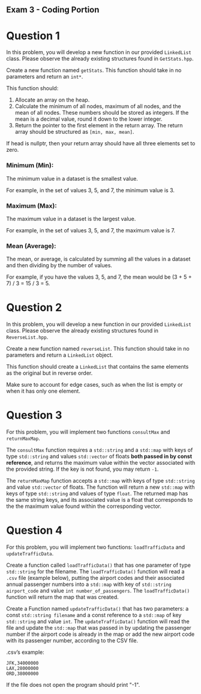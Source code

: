 Exam 3 - Coding Portion
---

# Question 1
In this problem, you will develop a new function in our provided `LinkedList` class. Please observe the already existing structures found in `GetStats.hpp`.

Create a new function named `getStats`. This function should take in no parameters and return an `int*`.

This function should:

1. Allocate an array on the heap.
2. Calculate the minimum of all nodes, maximum of all nodes, and the mean of all nodes. These numbers should be stored as integers. If the mean is a decimal value, round it down to the lower integer.
3. Return the pointer to the first element in the return array. The return array should be structured as `[min, max, mean]`.

If head is nullptr, then your return array should have all three elements set to zero.

### Minimum (Min):

The minimum value in a dataset is the smallest value.

For example, in the set of values 3, 5, and 7, the minimum value is 3.

### Maximum (Max):
The maximum value in a dataset is the largest value.

For example, in the set of values 3, 5, and 7, the maximum value is 7.

### Mean (Average):
The mean, or average, is calculated by summing all the values in a dataset and then dividing by the number of values.

For example, if you have the values 3, 5, and 7, the mean would be (3 + 5 + 7) / 3 = 15 / 3 = 5.

# Question 2
In this problem, you will develop a new function in our provided `LinkedList` class. Please observe the already existing structures found in `ReverseList.hpp`.

Create a new function named `reverseList`. This function should take in no parameters and return a `LinkedList` object.

This function should create a `LinkedList` that contains the same elements as the original but in reverse order.

Make sure to account for edge cases, such as when the list is empty or when it has only one element.

# Question 3
For this problem, you will implement two functions `consultMax` and `returnMaxMap`.

The `consultMax` function requires a `std::string` and a `std::map` with keys of type `std::string` and values `std::vector` of floats **both passed in by const reference**, and returns the maximum value within the vector associated with the provided string.  If the key is not found, you may return `-1`.

The `returnMaxMap` function accepts a `std::map` with keys of type `std::string` and value `std::vector` of floats. The function will return a new `std::map` with keys of type `std::string` and values of type `float`. The returned map has the same string keys, and its associated value is a float that corresponds to the the maximum value found within the corresponding vector.

# Question 4

For this problem, you will implement two functions: `loadTrafficData` and `updateTrafficData`.

Create a function called `loadTrafficData()` that has one parameter of type `std::string` for the filename.
The `loadTrafficData()` function will read a `.csv` file (example below), putting the airport codes and their associated annual passenger numbers into a `std::map` with key of `std::string airport_code` and value `int number_of_passengers`. The `loadTrafficData()` function will return the map that was created.

Create a Function named `updateTrafficData()` that has two parameters: a const `std::string filename` and a const reference to a `std::map` of key `std::string` and value `int`.
The `updateTrafficData()` function will read the file and update the `std::map` that was passed in by updating the passenger number if the airport code is already in the map or add the new airport code with its passenger number, according to the CSV file.

.csv’s example:
```
JFK,34000000
LAX,28000000
ORD,38000000
```
If the file does not open the program should print "-1".
